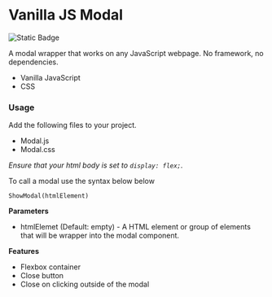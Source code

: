 # Vanilla JS Modal

![Static Badge](https://img.shields.io/badge/JavaScript-blue?logo=javascript&logoColor=f5f5f5)

A modal wrapper that works on any JavaScript webpage. No framework, no dependencies.

- Vanilla JavaScript
- CSS

### Usage

Add the following files to your project.

- Modal.js
- Modal.css

_Ensure that your html body is set to `display: flex;`._

To call a modal use the syntax below below

```
ShowModal(htmlElement)
```

**Parameters**

- htmlElemet (Default: empty) - A HTML element or group of elements that will be wrapper into the modal component.

**Features**
- Flexbox container
- Close button
- Close on clicking outside of the modal

